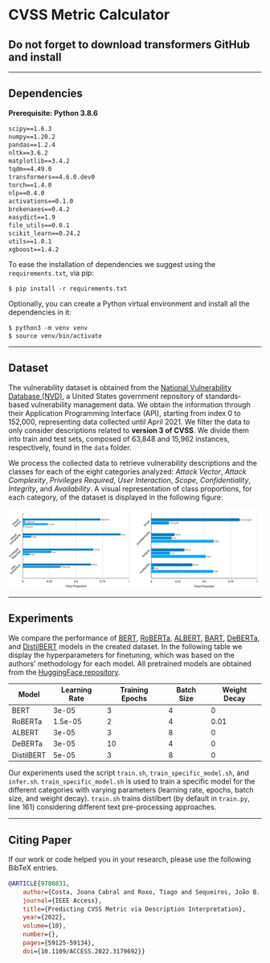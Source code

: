 # CVSS Metric Calculator

## Do not forget to download transformers GitHub and install

---

## Dependencies

**Prerequisite: Python 3.8.6**

    scipy==1.6.3
    numpy==1.20.2
    pandas==1.2.4
    nltk==3.6.2
    matplotlib==3.4.2
    tqdm==4.49.0
    transformers==4.6.0.dev0
    torch==1.4.0
    nlp==0.4.0
    activations==0.1.0
    brokenaxes==0.4.2
    easydict==1.9
    file_utils==0.0.1
    scikit_learn==0.24.2
    utils==1.0.1
    xgboost==1.4.2

To ease the installation of dependencies we suggest using the `requirements.txt`, via pip:
```
$ pip install -r requirements.txt
```

Optionally, you can create a Python virtual environment and install all the dependencies in it:
```
$ python3 -m venv venv
$ source venv/bin/activate
```

---

## Dataset

The vulnerability dataset is obtained from the [National Vulnerability Database (NVD)](https://nvd.nist.gov/), a United States government repository of standards-based vulnerability management data. We obtain the information through their Application Programming Interface (API), starting from index 0 to 152,000, representing data collected until April 2021. We filter the data to only consider descriptions related to **version 3 of CVSS**. We divide them into train and test sets, composed of 63,848 and 15,962 instances, respectively, found in the `data` folder.
 
We process the collected data to retrieve vulnerability descriptions and the classes for each of the eight categories analyzed: *Attack Vector*, *Attack Complexity*, *Privileges Required*, *User Interaction*, *Scope*, *Confidentiality*, *Integrity*, and *Availability*. A visual representation of class proportions, for each category, of the dataset is displayed in the following figure:

<img src="imgs/dataset_dist.png">

---

## Experiments

We compare the performance of [BERT](https://arxiv.org/pdf/1810.04805.pdf), [RoBERTa](https://arxiv.org/pdf/1907.11692.pdf), [ALBERT](https://arxiv.org/pdf/1909.11942.pdf), [BART](https://arxiv.org/pdf/1910.13461.pdf), [DeBERTa](https://arxiv.org/pdf/1810.04805.pdf), and [DistilBERT](https://arxiv.org/pdf/1910.01108.pdf) models in the created dataset. In the following table we display the hyperparameters for finetuning, which was based on the authors' methodology for each model. All pretrained models are obtained from the [HuggingFace repository](https://huggingface.co/transformers/v2.9.1/pretrained_models.html).

| Model      | Learning Rate      | Training Epochs | Batch Size | Weight Decay |
|------------|--------------------|-----------------|------------|--------------|
| BERT       | 3e-05              | 3               | 4          | 0            |
| RoBERTa    | 1.5e-05            | 2               | 4          | 0.01         |
| ALBERT     | 3e-05              | 3               | 8          | 0            |
| DeBERTa    | 3e-05              | 10              | 4          | 0            |
| DistilBERT | 5e-05              | 3               | 8          | 0            |

Our experiments used the script `train.sh`, `train_specific_model.sh`, and `infer.sh`. `train_specific_model.sh` is used to train a specific model for the different categories with varying parameters (learning rate, epochs, batch size, and weight decay). `train.sh` trains distilbert (by default in `train.py`, line 161) considering different text pre-processing approaches.

---

## Citing Paper
If our work or code helped you in your research, please use the following BibTeX entries.

```BibTeX
@ARTICLE{9786831,  
    author={Costa, Joana Cabral and Roxo, Tiago and Sequeiros, João B. F. and Proenca, Hugo and INÁCIO, Pedro R. M.},  
    journal={IEEE Access},   
    title={Predicting CVSS Metric via Description Interpretation},   
    year={2022},  
    volume={10},  
    number={},  
    pages={59125-59134},  
    doi={10.1109/ACCESS.2022.3179692}}
```
